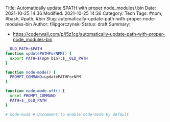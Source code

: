 Title: Automatically update $PATH with proper node_modules/.bin
Date: 2021-10-25 14:36
Modified: 2021-10-25 14:36
Category: Tech
Tags: #npm, #bash, #path, #bin
Slug: automatically-update-path-with-proper-node-modules-bin
Author: filipgorczynski
Status: draft
Summary:

- https://coderwall.com/p/i5z1cg/automatically-update-path-with-proper-node_modules-bin

```bash
__OLD_PATH=$PATH
function updatePATHForNPM() {
  export PATH=$(npm bin):$__OLD_PATH
}

function node-mode() {
  PROMPT_COMMAND=updatePATHForNPM
}

function node-mode-off() {
  unset PROMPT_COMMAND
  PATH=$__OLD_PATH
}

# node-mode # Uncomment to enable node-mode by default
```
